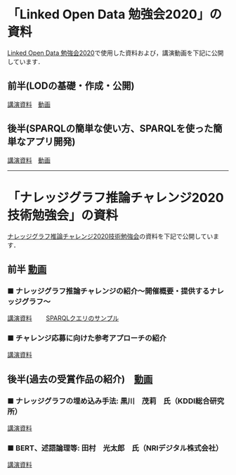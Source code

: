 # 「Linked Open Data 勉強会2020」の資料
[Linked Open Data 勉強会2020](https://lod-ws-2020.peatix.com/view)で使用した資料および，講演動画を下記に公開しています．

## 前半(LODの基礎・作成・公開)
[講演資料](https://www.slideshare.net/KnowledgeGraph/linked-open-data2020-lod)　[動画](https://www.dropbox.com/s/zzq3j8pnl1rz7gt/LOD-2020-0826-01.mp4?dl=0)

## 後半(SPARQLの簡単な使い方、SPARQLを使った簡単なアプリ開発)
[講演資料](https://www.slideshare.net/KnowledgeGraph/linked-open-data2020-sparqlsparql/)　[動画](https://www.dropbox.com/s/cn2now3roe87fvg/LOD-2020-0826-02.mp4?dl=0)


---
# 「ナレッジグラフ推論チャレンジ2020技術勉強会」の資料
[ナレッジグラフ推論チャレンジ2020技術勉強会](https://kgrc2020ws.peatix.com/)の資料を下記で公開しています．

## 前半 [動画](https://www.dropbox.com/s/ibf23zrglk5p5c1/2020-0909-kgrc-ws-01.mp4?dl=0)

### ■ ナレッジグラフ推論チャレンジの紹介～開催概要・提供するナレッジグラフ～  
[講演資料](https://github.com/KnowledgeGraphJapan/LOD-ws-2020/raw/master/kgrc2020ws/KGRC-WS-ChallengIntro-KG-Schema_2020-0909.pdf)　　
[SPARQLクエリのサンプル](https://github.com/KnowledgeGraphJapan/LOD-ws-2020/blob/master/kgrc2020ws/SPARQL-Sample-KGRC2020.md)

### ■ チャレンジ応募に向けた参考アプローチの紹介
[講演資料](https://www.slideshare.net/TakanoriUgai/2020-238446011)　　

## 後半(過去の受賞作品の紹介)　[動画](https://www.dropbox.com/s/4esmqlwq5qih08l/2020-0909-kgrc-ws-02.mp4?dl=0)

### ■ ナレッジグラフの埋め込み手法:  黒川　茂莉　氏（KDDI総合研究所）
[講演資料](https://github.com/KnowledgeGraphJapan/LOD-ws-2020/raw/master/kgrc2020ws/KGRC20200909-KDDI.pdf)　　

### ■ BERT、述語論理等: 田村　光太郎　氏（NRIデジタル株式会社）
[講演資料](https://github.com/KnowledgeGraphJapan/LOD-ws-2020/raw/master/kgrc2020ws/NRI.pptx)　　

